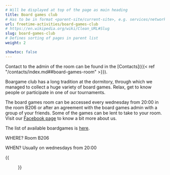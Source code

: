 ```yaml
---
# Will be displayed at top of the page as main heading
title: Board games club
# Has to be in format <parent-site/current-site>, e.g. services/network (notice missing slash at the beginning)
url: freetime-activities/board-games-club
# https://en.wikipedia.org/wiki/Clean_URL#Slug
slug: board-games-club
# Defines sorting of pages in parent list
weight: 2

showtoc: false
---
```

Contact to the admin of the room can be found in the [Contacts]({{< ref "/contacts/index.md##board-games-room" >}}).

Boargame club has a long tradition at the dormitory, through which we managed to collect a huge variety of board games. Relax, get to know people or participate in one of our tournaments.

The board games room can be accessed every wednesday from 20:00 in the room B206 or after an agreement with the board games admin with a group of your friends. Some of the games can be lent to take to your room. Visit our [Facebook page](https://www.facebook.com/groups/hrypodolee) to know a bit more about us.

The list of available boardgames is [here](https://docs.google.com/spreadsheets/d/1Ocg36A2OPQALA3ums7OLA13KTKw1npZr3auANkEogjc/edit?usp=sharing).

WHERE? Room B206

WHEN? Usually on wednesdays from 20:00

{{<figure src="main.jpg" alt="Board games club">}}
